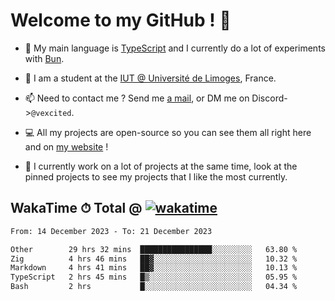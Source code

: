 # Welcome to my GitHub ! 🌃

- 🔭 My main language is [TypeScript](https://www.typescriptlang.org/) and I currently do a lot of experiments with [Bun](https://bun.sh).

- 🌱 I am a student at the [IUT @ Université de Limoges](https://iut.unilim.fr), France.

- 📫 Need to contact me ? Send me <a href="mailto:mikkel@milescode.dev">a mail</a>, or DM me on Discord->`@vexcited`.

- 💻 All my projects are open-source so you can see them all right here and on <a href="https://vexcited.vercel.app">my website</a> !

- 👀 I currently work on a lot of projects at the same time, look at the pinned projects to see my projects that I like the most currently.

## WakaTime ⏱ Total @ [![wakatime](https://wakatime.com/badge/user/0839e595-e07a-435c-8d59-ed95f2a3d6dd.svg)](https://wakatime.com/@0839e595-e07a-435c-8d59-ed95f2a3d6dd)

<!--START_SECTION:waka-->

```txt
From: 14 December 2023 - To: 21 December 2023

Other        29 hrs 32 mins  ████████████████░░░░░░░░░   63.80 %
Zig          4 hrs 46 mins   ██▓░░░░░░░░░░░░░░░░░░░░░░   10.32 %
Markdown     4 hrs 41 mins   ██▓░░░░░░░░░░░░░░░░░░░░░░   10.13 %
TypeScript   2 hrs 45 mins   █▒░░░░░░░░░░░░░░░░░░░░░░░   05.95 %
Bash         2 hrs           █░░░░░░░░░░░░░░░░░░░░░░░░   04.34 %
```

<!--END_SECTION:waka-->
